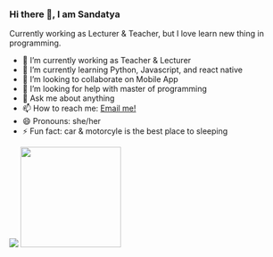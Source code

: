 ### Hi there 👋, I am Sandatya
Currently working as Lecturer & Teacher, but I love learn new thing in programming.

- 🔭 I’m currently working as Teacher & Lecturer
- 🌱 I’m currently learning Python, Javascript, and react native
- 👯 I’m looking to collaborate on Mobile App
- 🤔 I’m looking for help with master of programming
- 💬 Ask me about anything
- 📫 How to reach me: <a href="mailto:bisatyaproject@gmail.com">Email me!</a>  </br>
- 😄 Pronouns: she/her
- ⚡ Fun fact: car & motorcyle is the best place to sleeping

<p>
    <img src="https://github-readme-stats.vercel.app/api?username=sandatya&hide=contribs,prs&show_icons=true&hide_border=true&title_color=000" />
    <img src="https://github-readme-stats.vercel.app/api/top-langs/?username=sandatya&layout=compact" height=180 />
</p>
